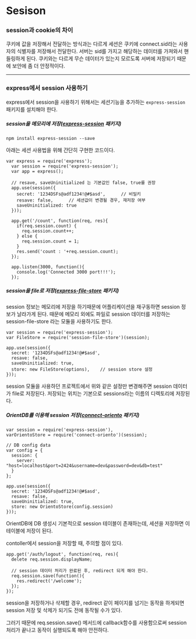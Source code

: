# Sesison

### session과 cookie의 차이

쿠키에 값을 저장해서 전달하는 방식과는 다르게 세션은 쿠키에 connect.sid라는
사용자의 식별자를 저장해서 전달한다. 서버는 sid를 가지고 해당하는 데이터를 가져와서
핸들링하게 된다. 쿠키와는 다르게 무슨 데이터가 있는지 모르도록 서버에 저장되기
때문에 보안에 좀 더 안정적이다.

---
### express에서 session 사용하기

express에서 session을 사용하기 위해서는 세션기능을 추가하는 
`express-session` 패키지를 설치해야 한다.


##### session을 메모리에 저장([express-session](https://www.npmjs.com/package/express-session#installation) 패키지)

~~~
npm install express-session --save
~~~

아래는 세션 사용법을 위해 간단히 구현한 코드이다.
```{.javascript}
var express = require('express');
  var session = require('express-session');
  var app = express();
  
  // resave, saveUninitialized 는 기본값인 false, true를 권장
  app.use(session({
    secret: '1234DSFs@adf1234!@#$asd',		// 비밀키
    resave: false,		// 세션값이 변경될 경우, 재저장 여부
    saveUninitialized: true
  }));
  
  app.get('/count', function(req, res){
    if(req.session.count) {
      req.session.count++;
    } else {
      req.session.count = 1;
    }
    res.send('count : '+req.session.count);
  });
  
  app.listen(3000, function(){
    console.log('Connected 3000 port!!!');
  });
```


##### session을 file로 저장([express-file-store](https://www.npmjs.com/package/session-file-store) 패키지)

session 정보는 메모리에 저장을 하기때문에 어플리케이션을 재구동하면 session 
정보가 날라가게 된다.
때문에 메모리 외에도 파일로 session 데이터를 저장하는 session-file-store
라는 모듈을 사용하기도 한다.

```{.javascript}
var session = require('express-session');
var FileStore = require('session-file-store')(session);
 
app.use(session({
  secret: '1234DSFs@adf1234!@#$asd',
  resave: false,
  saveUninitialized: true,
  store: new FileStore(options),	// session store 설정
}));
```
session 모듈을 사용하던 프로젝트에서 위와 같은 설정만 변경해주면 session
데이터가 file로 저장된다. 
저장되는 위치는 기본으로 sessions라는 이름의 디렉토리에 저장된다.

##### OrientDB를 이용해 session 저장([connect-oriento](https://www.npmjs.com/package/connect-oriento) 패키지)

```{.javascript}
var session = require('express-session'),
varOrientoStore = require('connect-oriento')(session);
 
// DB config data
var config = {
  session: {
    server: "host=localhost&port=2424&username=dev&password=dev&db=test"
  }
};
 
app.use(session({
  secret: '1234DSFs@adf1234!@#$asd',
  resave: false,
  saveUninitialized: true,
  store: new OrientoStore(config.session)
}));
```
OrientDB에 DB 생성시 기본적으로 session 테이블이 존재하는데, 세션을 저장하면 이 테이블에 저장이 된다.

contoller에서 session을 저장할 때, 주의할 점이 있다.

```{.javascript}
app.get('/auth/logout', function(req, res){
  delete req.session.displayName;
  
  // session 데이터 처리가 완료된 후, redirect 되게 해야 한다.
  req.session.save(function(){
    res.redirect('/welcome');
  });
});
```
session을 저장하거나 삭제할 경우, redirect 같이 페이지를 넘기는 동작을
하게되면 session 저장 및 삭제가 되기도 전에 동작될 수가 있다.

그러기 때문에 req.session.save() 메서드에 callback함수를 사용함으로써
session 처리가 끝나고 동작이 실행되도록 해야 안전하다.
